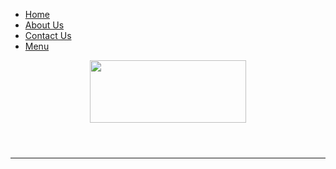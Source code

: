 <!DOCTYPE HTML>
<head>
<link rel="stylesheet" href="style.css">
</head>
<body>
<nav>
  <UL>
    <li><a href="index.HTML">Home</a></li>
    <li><a href="about(1).html">About Us</a></li>
    <Li><a href="contact.html">Contact Us</a></li>
    <Li><a href="menu.html">Menu</a></li>
  </UL>
</nav>
<header> <img src="mnp.jpg" width="250" height="100"> </header>
<hr color="red">

